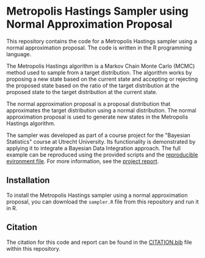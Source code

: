 # Metropolis Hastings Sampler using Normal Approximation Proposal

This repository contains the code for a Metropolis Hastings sampler using a normal approximation proposal. The code is written in the R programming language.

The Metropolis Hastings algorithm is a Markov Chain Monte Carlo (MCMC) method used to sample from a target distribution. The algorithm works by proposing a new state based on the current state and accepting or rejecting the proposed state based on the ratio of the target distribution at the proposed state to the target distribution at the current state.

The normal approximation proposal is a proposal distribution that approximates the target distribution using a normal distribution. The normal approximation proposal is used to generate new states in the Metropolis Hastings algorithm.

The sampler was developed as part of a course project for the "Bayesian Statistics" course at Utrecht University. Its functionality is demonstrated by applying it to integrate a Bayesian Data Integration approach. The full example can be reproduced using the provided scripts and the [reproducible evironment file](renv.lock). For more information, see the [project report](docs/main.pdf).

## Installation

To install the Metropolis Hastings sampler using a normal approximation proposal, you can download the `sampler.R` file from this repository and run it in R.

## Citation

The citation for this code and report can be found in the [CITATION.bib](CITATION.bib) file within this repository.

